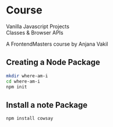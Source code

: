 # Course

Vanilla Javascript Projects \
Classes & Browser APIs

A FrontendMasters course by Anjana Vakil

## Creating a Node Package

```bash
mkdir where-am-i
cd where-am-i
npm init
```

## Install a note Package

```bash
npm install cowsay
```
